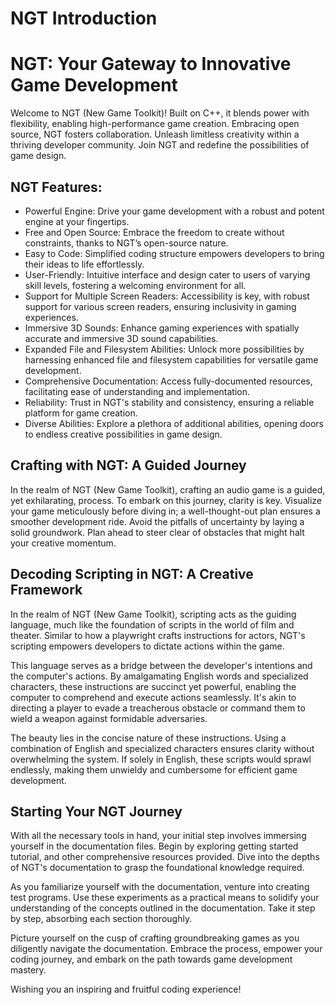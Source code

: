 # NGT Introduction

# NGT: Your Gateway to Innovative Game Development

Welcome to NGT (New Game Toolkit)! Built on C++, it blends power with flexibility, enabling high-performance game creation. Embracing open source, NGT fosters collaboration. Unleash limitless creativity within a thriving developer community. Join NGT and redefine the possibilities of game design.

## NGT Features:

* Powerful Engine: Drive your game development with a robust and potent engine at your fingertips.
* Free and Open Source: Embrace the freedom to create without constraints, thanks to NGT’s open-source nature.
* Easy to Code: Simplified coding structure empowers developers to bring their ideas to life effortlessly.
* User-Friendly: Intuitive interface and design cater to users of varying skill levels, fostering a welcoming environment for all.
* Support for Multiple Screen Readers: Accessibility is key, with robust support for various screen readers, ensuring inclusivity in gaming experiences.
* Immersive 3D Sounds: Enhance gaming experiences with spatially accurate and immersive 3D sound capabilities.
* Expanded File and Filesystem Abilities: Unlock more possibilities by harnessing enhanced file and filesystem capabilities for versatile game development.
* Comprehensive Documentation: Access fully-documented resources, facilitating ease of understanding and implementation.
* Reliability: Trust in NGT's stability and consistency, ensuring a reliable platform for game creation.
* Diverse Abilities: Explore a plethora of additional abilities, opening doors to endless creative possibilities in game design.



## Crafting with NGT: A Guided Journey

In the realm of NGT (New Game Toolkit), crafting an audio game is a guided, yet exhilarating, process. To embark on this journey, clarity is key. Visualize your game meticulously before diving in; a well-thought-out plan ensures a smoother development ride. Avoid the pitfalls of uncertainty by laying a solid groundwork. Plan ahead to steer clear of obstacles that might halt your creative momentum.

## Decoding Scripting in NGT: A Creative Framework

In the realm of NGT (New Game Toolkit), scripting acts as the guiding language, much like the foundation of scripts in the world of film and theater. Similar to how a playwright crafts instructions for actors, NGT's scripting empowers developers to dictate actions within the game.

This language serves as a bridge between the developer's intentions and the computer's actions. By amalgamating English words and specialized characters, these instructions are succinct yet powerful, enabling the computer to comprehend and execute actions seamlessly. It's akin to directing a player to evade a treacherous obstacle or command them to wield a weapon against formidable adversaries.

The beauty lies in the concise nature of these instructions. Using a combination of English and specialized characters ensures clarity without overwhelming the system. If solely in English, these scripts would sprawl endlessly, making them unwieldy and cumbersome for efficient game development.

## Starting Your NGT Journey

With all the necessary tools in hand, your initial step involves immersing yourself in the documentation files. Begin by exploring getting started tutorial, and other comprehensive resources provided. Dive into the depths of NGT's documentation to grasp the foundational knowledge required.

As you familiarize yourself with the documentation, venture into creating test programs. Use these experiments as a practical means to solidify your understanding of the concepts outlined in the documentation. Take it step by step, absorbing each section thoroughly.

Picture yourself on the cusp of crafting groundbreaking games as you diligently navigate the documentation. Embrace the process, empower your coding journey, and embark on the path towards game development mastery.

Wishing you an inspiring and fruitful coding experience!

